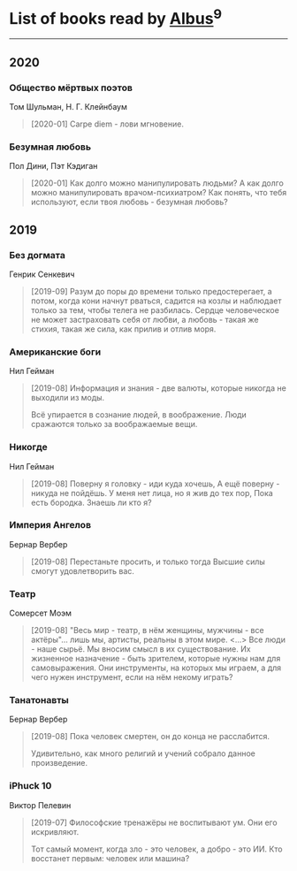 # List of books read by [Albus](https://my.mail.ru/mail/lizi_a/)<sup>9</sup>
---

## 2020

### Общество мёртвых поэтов
Том Шульман, Н. Г. Клейнбаум
> [2020-01] Carpe diem - лови мгновение.


### Безумная любовь
Пол Дини, Пэт Кэдиган
> [2020-01] Как долго можно манипулировать людьми? А как долго можно манипулировать врачом-психиатром? Как понять, что тебя используют, если твоя любовь - безумная любовь?



## 2019

### Без догмата
Генрик Сенкевич
> [2019-09] Разум до поры до времени только предостерегает, а потом, когда кони начнут рваться, садится на козлы и наблюдает только за тем, чтобы телега не разбилась. Сердце человеческое не может застраховать себя от любви, а любовь - такая же стихия, такая же сила, как прилив и отлив моря.


### Американские боги
Нил Гейман
> [2019-08] Информация и знания - две валюты, которые никогда не выходили из моды.
> 
> Всё упирается в сознание людей, в воображение. Люди сражаются только за воображаемые вещи.


### Никогде
Нил Гейман
> [2019-08] Поверну я головку - иди куда хочешь, 
> А ещё поверну - никуда не пойдёшь.
> У меня нет лица, но я жив до тех пор,
> Пока есть бородка. Знаешь ли кто я?


### Империя Ангелов
Бернар Вербер
> [2019-08] Перестаньте просить, и только тогда Высшие силы смогут удовлетворить вас.


### Театр
Сомерсет Моэм
> [2019-08] "Весь мир - театр, в нём женщины, мужчины - все актёры"... лишь мы, артисты, реальны в этом мире. <...> Все люди - наше сырьё. Мы вносим смысл в их существование.   Их жизненное назначение - быть зрителем, которые нужны нам для самовыражения. Они инструменты, на которых мы играем, а для чего нужен инструмент, если на нём некому играть?


### Танатонавты
Бернар Вербер
> [2019-08] Пока человек смертен, он до конца не расслабится.
> 
> Удивительно, как много религий и учений собрало данное произведение.


### iPhuck 10
Виктор Пелевин
> [2019-07] Философские тренажёры не воспитывают ум. Они его искривляют.
> 
> Тот самый момент, когда зло - это человек, а добро - это ИИ. Кто восстанет первым: человек или машина?



